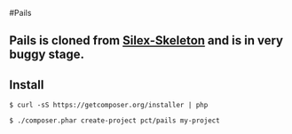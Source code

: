 #Pails

## Pails is cloned from [Silex-Skeleton](https://github.com/fabpot/Silex-Skeleton) and is in very buggy stage.

## Install
`$ curl -sS https://getcomposer.org/installer | php`

`$ ./composer.phar create-project pct/pails my-project`

